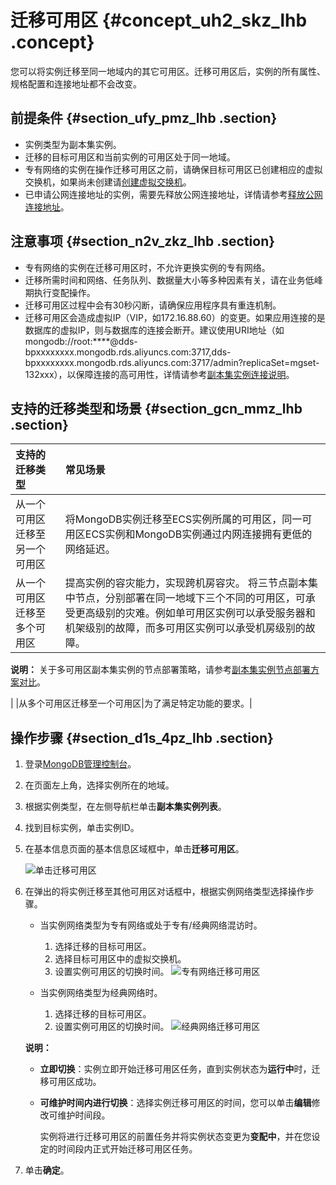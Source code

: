 # 迁移可用区 {#concept_uh2_skz_lhb .concept}

您可以将实例迁移至同一地域内的其它可用区。迁移可用区后，实例的所有属性、规格配置和连接地址都不会改变。

## 前提条件 {#section_ufy_pmz_lhb .section}

-   实例类型为副本集实例。
-   迁移的目标可用区和当前实例的可用区处于同一地域。
-   专有网络的实例在操作迁移可用区之前，请确保目标可用区已创建相应的虚拟交换机，如果尚未创建请[创建虚拟交换机](https://help.aliyun.com/document_detail/65387.html#h2-url-1)。
-   已申请公网连接地址的实例，需要先释放公网连接地址，详情请参考[释放公网连接地址](cn.zh-CN/用户指南/管理网络连接/释放公网连接地址.md#)。

## 注意事项 {#section_n2v_zkz_lhb .section}

-   专有网络的实例在迁移可用区时，不允许更换实例的专有网络。
-   迁移所需时间和网络、任务队列、数据量大小等多种因素有关，请在业务低峰期执行变配操作。
-   迁移可用区过程中会有30秒闪断，请确保应用程序具有重连机制。
-   迁移可用区会造成虚拟IP（VIP，如172.16.88.60）的变更。如果应用连接的是数据库的虚拟IP，则与数据库的连接会断开。建议使用URI地址（如mongodb://root:\*\*\*\*@dds-bpxxxxxxxx.mongodb.rds.aliyuncs.com:3717,dds-bpxxxxxxxx.mongodb.rds.aliyuncs.com:3717/admin?replicaSet=mgset-132xxx），以保障连接的高可用性，详情请参考[副本集实例连接说明](../../../../cn.zh-CN/副本集快速入门/连接实例/副本集实例连接说明.md#)。

## 支持的迁移类型和场景 {#section_gcn_mmz_lhb .section}

|支持的迁移类型|常见场景|
|:------|:---|
|从一个可用区迁移至另一个可用区|将MongoDB实例迁移至ECS实例所属的可用区，同一可用区ECS实例和MongoDB实例通过内网连接拥有更低的网络延迟。|
|从一个可用区迁移至多个可用区|提高实例的容灾能力，实现跨机房容灾。 将三节点副本集中节点，分别部署在同一地域下三个不同的可用区，可承受更高级别的灾难。例如单可用区实例可以承受服务器和机架级别的故障，而多可用区实例可以承受机房级别的故障。

**说明：** 关于多可用区副本集实例的节点部署策略，请参考[副本集实例节点部署方案对比](cn.zh-CN/用户指南/同城容灾解决方案/创建多可用区副本集实例.md#section_wjr_qpj_wgb)。

 |
|从多个可用区迁移至一个可用区|为了满足特定功能的要求。|

## 操作步骤 {#section_d1s_4pz_lhb .section}

1.  登录[MongoDB管理控制台](https://mongodb.console.aliyun.com/#mongodb/list)。
2.  在页面左上角，选择实例所在的地域。
3.  根据实例类型，在左侧导航栏单击**副本集实例列表**。
4.  找到目标实例，单击实例ID。
5.  在基本信息页面的基本信息区域框中，单击**迁移可用区**。

    ![单击迁移可用区](http://static-aliyun-doc.oss-cn-hangzhou.aliyuncs.com/assets/img/160284/155730776944911_zh-CN.png)

6.  在弹出的将实例迁移至其他可用区对话框中，根据实例网络类型选择操作步骤。

    -   当实例网络类型为专有网络或处于专有/经典网络混访时。

        1.  选择迁移的目标可用区。
        2.  选择目标可用区中的虚拟交换机。
        3.  设置实例可用区的切换时间。
        ![专有网络迁移可用区](http://static-aliyun-doc.oss-cn-hangzhou.aliyuncs.com/assets/img/160284/155730776944913_zh-CN.png)

    -   当实例网络类型为经典网络时。

        1.  选择迁移的目标可用区。
        2.  设置实例可用区的切换时间。
        ![经典网络迁移可用区](http://static-aliyun-doc.oss-cn-hangzhou.aliyuncs.com/assets/img/160284/155730776944912_zh-CN.png)

    **说明：** 

    -   **立即切换**：实例立即开始迁移可用区任务，直到实例状态为**运行中**时，迁移可用区成功。
    -   **可维护时间内进行切换**：选择实例迁移可用区的时间，您可以单击**编辑**修改可维护时间段。

        实例将进行迁移可用区的前置任务并将实例状态变更为**变配中**，并在您设定的时间段内正式开始迁移可用区任务。

7.  单击**确定**。

